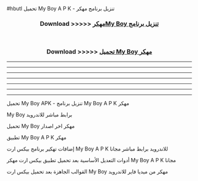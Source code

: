 #hbutl تحميل My Boy  A P K - تنزيل برنامج مهكر



<div align="center">
<h3>Download >>>>> <a href="https://runaway1.web.app/?sq=My Boy ">مهكرMy Boy  تنزيل برنامج</a></h3><br>

<h3>Download >>>>> <a href="https://runaway1.web.app/?sq=My Boy ">تحميل My Boy  مهكر</a></h3>
</div>


----------------------------------------------------------

----------------------------------------------------------

----------------------------------------------------------

----------------------------------------------------------

----------------------------------------------------------

----------------------------------------------------------

----------------------------------------------------------

تحميل My Boy  APK - تنزيل برنامج My Boy  A P K مهكر

My Boy  برابط مباشر للاندرويد

تحميل My Boy  مهكر اخر اصدار

تطبيق My Boy  A P K مهكر

إضافات تهكير برنامج بيكس ارت My Boy  A P K للاندرويد برابط مباشر مجانا

أدوات التعديل الأساسية بعد تحميل تطبيق بيكس ارت مهكر My Boy  A P K مجانا

القوالب الجاهزة بعد تحميل بيكس ارت My Boy  مهكر من ميديا فاير للاندرويد


